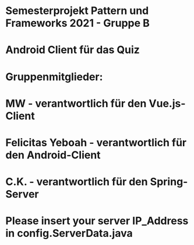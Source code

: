 # Semesterprojekt Pattern und Frameworks 2021 - Gruppe B
#
# Android Client für das Quiz
#
# Gruppenmitglieder:
# MW - verantwortlich für den Vue.js-Client
# Felicitas Yeboah - verantwortlich für den Android-Client
# C.K. - verantwortlich für den Spring-Server
#
# Please insert your server IP_Address in config.ServerData.java
#
